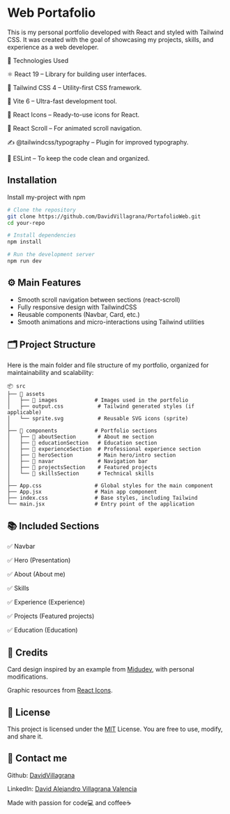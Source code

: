 # Web Portafolio

This is my personal portfolio developed with React and styled with Tailwind CSS. It was created with the goal of showcasing my projects, skills, and experience as a web developer.

🚀 Technologies Used

⚛️ React 19 – Library for building user interfaces.

🎨 Tailwind CSS 4 – Utility-first CSS framework.

🧱 Vite 6 – Ultra-fast development tool.

🧩 React Icons – Ready-to-use icons for React.

🔄 React Scroll – For animated scroll navigation.

✍️ @tailwindcss/typography – Plugin for improved typography.

🧹 ESLint – To keep the code clean and organized.

## Installation

Install my-project with npm

```bash
# Clone the repository
git clone https://github.com/DavidVillagrana/PortafolioWeb.git
cd your-repo

# Install dependencies
npm install

# Run the development server
npm run dev
```

## ⚙️ Main Features

- Smooth scroll navigation between sections (react-scroll)
- Fully responsive design with TailwindCSS
- Reusable components (Navbar, Card, etc.)
- Smooth animations and micro-interactions using Tailwind utilities


## 🗂 Project Structure

Here is the main folder and file structure of my portfolio, organized for maintainability and scalability:

```plaintext
📦 src
├── 📁 assets
│   ├── 📁 images            # Images used in the portfolio
│   ├── output.css           # Tailwind generated styles (if applicable)
│   └── sprite.svg           # Reusable SVG icons (sprite)
│
├── 📁 components            # Portfolio sections
│   ├── 📁 aboutSection       # About me section
│   ├── 📁 educationSection   # Education section
│   ├── 📁 experienceSection  # Professional experience section
│   ├── 📁 heroSection        # Main hero/intro section
│   ├── 📁 navar              # Navigation bar
│   ├── 📁 projectsSection    # Featured projects
│   └── 📁 skillsSection      # Technical skills
│
├── App.css                 # Global styles for the main component
├── App.jsx                 # Main app component
├── index.css               # Base styles, including Tailwind
└── main.jsx                # Entry point of the application

```

## 📚 Included Sections

✅ Navbar

✅ Hero (Presentation)

✅ About (About me)

✅ Skills

✅ Experience (Experience)

✅ Projects (Featured projects)

✅ Education (Education)

## 📝 Credits

Card design inspired by an example from [Midudev](https://www.youtube.com/@midudev), with personal modifications.

Graphic resources from [React Icons](https://react-icons.github.io/react-icons/).

## 📄 License
This project is licensed under the [MIT](https://choosealicense.com/licenses/mit/) License. You are free to use, modify, and share it.

## 📧 Contact me

Github:
[DavidVillagrana](https://github.com/DavidVillagrana)

LinkedIn:
[David Alejandro Villagrana Valencia](https://www.linkedin.com/in/david-alejandro-villagrana-valencia-a19996365/) 



Made with passion for code💻 and coffee☕
